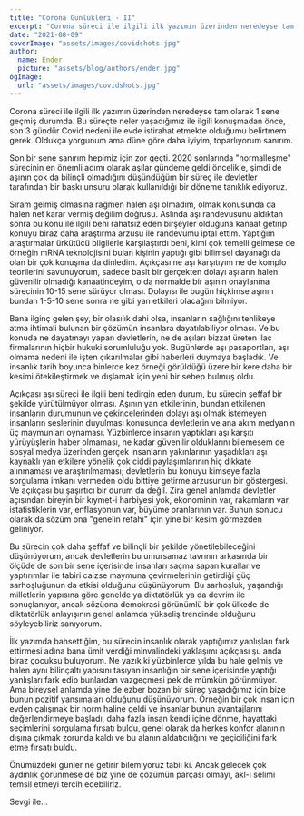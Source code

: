 ```yaml
---
title: "Corona Günlükleri - II"
excerpt: "Corona süreci ile ilgili ilk yazımın üzerinden neredeyse tam olarak 1 sene geçmiş durumda. Bu süreçte neler yaşadığımız ile ilgili konuşmadan önce, son 3 gündür Covid nedeni ile evde istirahat etmekte olduğumu belirtmem gerek. Oldukça yorgunum ama düne göre daha iyiyim, toparlıyorum sanırım."
date: "2021-08-09"
coverImage: "assets/images/covidshots.jpg"
author:
  name: Ender
  picture: "assets/blog/authors/ender.jpg"
ogImage:
  url: "assets/images/covidshots.jpg"
---
```


Corona süreci ile ilgili ilk yazımın üzerinden neredeyse tam olarak 1 sene geçmiş durumda. Bu süreçte neler yaşadığımız ile ilgili konuşmadan önce, son 3 gündür Covid nedeni ile evde istirahat etmekte olduğumu belirtmem gerek. Oldukça yorgunum ama düne göre daha iyiyim, toparlıyorum sanırım.

Son bir sene sanırım hepimiz için zor geçti. 2020 sonlarında "normalleşme" sürecinin en önemli adımı olarak aşılar gündeme geldi öncelikle, şimdi de aşının çok da bilinçli olmadığını düşündüğüm bir süreç ile devletler tarafından bir baskı unsuru olarak kullanıldığı bir döneme tanıklık ediyoruz.

Sıram gelmiş olmasına rağmen halen aşı olmadım, olmak konusunda da halen net karar vermiş değilim doğrusu. Aslında aşı randevusunu aldıktan sonra bu konu ile ilgili beni rahatsız eden birşeyler olduğuna kanaat getirip konuyu biraz daha araştırma arzusu ile randevumu iptal ettim. Yaptığım araştırmalar ürkütücü bilgilerle karşılaştırdı beni, kimi çok temelli gelmese de örneğin mRNA teknolojisini bulan kişinin yaptığı gibi bilimsel dayanağı da olan bir çok konuşma da dinledim. Açıkçası ne aşı karşıtıyım ne de komplo teorilerini savunuyorum, sadece basit bir gerçekten dolayı aşıların halen güvenilir olmadığı kanaatindeyim, o da normalde bir aşının onaylanma sürecinin 10-15 sene sürüyor olması. Dolayısı ile bugün hiçkimse aşının bundan 1-5-10 sene sonra ne gibi yan etkileri olacağını bilmiyor.

Bana ilginç gelen şey, bir olasılık dahi olsa, insanların sağlığını tehlikeye atma ihtimali bulunan bir çözümün insanlara dayatılabiliyor olması. Ve bu konuda ne dayatmayı yapan devletlerin, ne de aşıları bizzat üreten ilaç firmalarının hiçbir hukuki sorumluluğu yok. Bugünlerde aşı pasaportları, aşı olmama nedeni ile işten çıkarılmalar gibi haberleri duymaya başladık. Ve insanlık tarih boyunca binlerce kez örneği görüldüğü üzere bir kere daha bir kesimi ötekileştirmek ve dışlamak için yeni bir sebep bulmuş oldu.

Açıkçası aşı süreci ile ilgili beni tedirgin eden durum, bu sürecin şeffaf bir şekilde yürütülmüyor olması. Aşının yan etkilerinin, bundan etkilenen insanların durumunun ve çekincelerinden dolayı aşı olmak istemeyen insanların seslerinin duyulması konusunda devletlerin ve ana akım medyanın üç maymunları oynaması. Yüzbinlerce insanın yaptıkları aşı karşıtı yürüyüşlerin haber olmaması, ne kadar güvenilir olduklarını bilemesem de sosyal medya üzerinden gerçek insanların yakınlarının yaşadıkları aşı kaynaklı yan etkilere yönelik çok ciddi paylaşımlarının hiç dikkate alınmaması ve araştırılmaması; devletlerin bu konuyu kimseye fazla sorgulama imkanı vermeden oldu bittiye getirme arzusunun bir göstergesi. Ve açıkçası bu şaşırtıcı bir durum da değil. Zira genel anlamda devletler açısından bireyin bir kıymet-i harbiyesi yok, ekonominin var, rakamların var, istatistiklerin var, enflasyonun var, büyüme oranlarının var. Bunun sonucu olarak da sözüm ona "genelin refahı" için yine bir kesim görmezden geliniyor.

Bu sürecin çok daha şeffaf ve bilinçli bir şekilde yönetilebileceğini düşünüyorum, ancak devletlerin bu umursamaz tavrının arkasında bir ölçüde de son bir sene içerisinde insanları saçma sapan kurallar ve yaptırımlar ile tabiri caizse maymuna çevirmelerinin getirdiği güç sarhoşluğunun da etkisi olduğunu düşünüyorum. Bu sarhoşluk, yaşandığı milletlerin yapısına göre genelde ya diktatörlük ya da devrim ile sonuçlanıyor, ancak sözüona demokrasi görünümlü bir çok ülkede de diktatörlük anlayışının genel anlamda yükseliş trendinde olduğunu söyleyebiliriz sanıyorum.

İlk yazımda bahsettiğim, bu sürecin insanlık olarak yaptığımız yanlışları fark ettirmesi adına bana ümit verdiği minvalindeki yaklaşımı açıkçası şu anda biraz çocuksu buluyorum. Ne yazık ki yüzbinlerce yılda bu hale gelmiş ve halen aynı bilinçaltı yapısını taşıyan insanlığın bir sene içerisinde yaptığı yanlışları fark edip bunlardan vazgeçmesi pek de mümkün görünmüyor. Ama bireysel anlamda yine de ezber bozan bir süreç yaşadığımız için bize bunun pozitif yansımaları olduğunu düşünüyorum. Örneğin bir çok insan için evden çalışmak bir norm haline geldi ve insanlar bunun avantajlarını değerlendirmeye başladı, daha fazla insan kendi içine dönme, hayattaki seçimlerini sorgulama fırsatı buldu, genel olarak da herkes konfor alanının dışına çıkmak zorunda kaldı ve bu alanın aldatıcılığını ve geçiciliğini fark etme fırsatı buldu.

Önümüzdeki günler ne getirir bilemiyoruz tabii ki. Ancak gelecek çok aydınlık görünmese de biz yine de çözümün parçası olmayı, akl-ı selimi temsil etmeyi tercih edebiliriz.

Sevgi ile...
